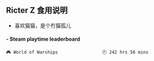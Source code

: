 ## Ricter Z 食用说明
- 喜欢猫猫，是个冇猫孤儿

<!-- steam-box start -->
#### - Steam playtime leaderboard
```text
🎮 World of Warships                 🕘 242 hrs 56 mins
```
<!-- Powered by https://github.com/YouEclipse/steam-box . -->
<!-- steam-box end -->
